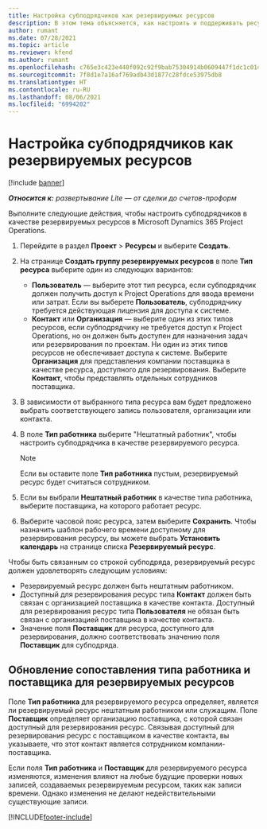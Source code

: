 ```yaml
---
title: Настройка субподрядчиков как резервируемых ресурсов
description: В этом тема объясняется, как настроить и поддерживать ресурсы субподрядчиков, которые создаются из пользователей и контактов в системе, чтобы их можно было связать с субподрядчиками в Microsoft Dynamics 365 Project Operations.
author: rumant
ms.date: 07/28/2021
ms.topic: article
ms.reviewer: kfend
ms.author: rumant
ms.openlocfilehash: c765e3c423e440f092c92f9bab75304914b0609447f1dc1c014f98801561b7a6
ms.sourcegitcommit: 7f8d1e7a16af769adb43d1877c28fdce53975db8
ms.translationtype: HT
ms.contentlocale: ru-RU
ms.lasthandoff: 08/06/2021
ms.locfileid: "6994202"
---
```

# <a name="set-up-subcontractors-as-bookable-resources"></a>Настройка субподрядчиков как резервируемых ресурсов

[!include [banner](../../includes/dataverse-preview.md)]

_**Относится к:** развертывание Lite — от сделки до счетов-проформ_

Выполните следующие действия, чтобы настроить субподрядчиков в качестве резервируемых ресурсов в Microsoft Dynamics 365 Project Operations.

1. Перейдите в раздел **Проект** \> **Ресурсы** и выберите **Создать**.
2. На странице **Создать группу резервируемых ресурсов** в поле **Тип ресурса** выберите один из следующих вариантов:

    - **Пользователь** — выберите этот тип ресурса, если субподрядчик должен получить доступ к Project Operations для ввода времени или затрат. Если вы выберете **Пользователь**, субподрядчику требуется действующая лицензия для доступа к системе.
    - **Контакт** или **Организация** — выберите один из этих типов ресурсов, если субподрядчику не требуется доступ к Project Operations, но он должен быть доступен для назначения задач или резервирования по проектам. Ни один из этих типов ресурсов не обеспечивает доступа к системе. Выберите **Организация** для представления компании поставщика в качестве ресурса, доступного для резервирования. Выберите **Контакт**, чтобы представлять отдельных сотрудников поставщика.

3. В зависимости от выбранного типа ресурса вам будет предложено выбрать соответствующего запись пользователя, организации или контакта.
4. В поле **Тип работника** выберите "Нештатный работник", чтобы настроить субподрядчика в качестве резервируемого ресурса.

    > [!NOTE]
    > Если вы оставите поле **Тип работника** пустым, резервируемый ресурс будет считаться сотрудником.

5. Если вы выбрали **Нештатный работник** в качестве типа работника, выберите поставщика, на которого работает ресурс.
6. Выберите часовой пояс ресурса, затем выберите **Сохранить**. Чтобы назначить шаблон рабочего времени доступному для резервирования ресурсу, вы можете выбрать **Установить календарь** на странице списка **Резервируемый ресурс**.

Чтобы быть связанным со строкой субподряда, резервируемый ресурс должен удовлетворять следующим условиям:

- Резервируемый ресурс должен быть нештатным работником.
- Доступный для резервирования ресурс типа **Контакт** должен быть связан с организацией поставщика в качестве контакта. Доступный для резервирования ресурс типа **Пользователя** не обязан быть связан с организацией поставщика в качестве контакта.
- Значение поля **Поставщик** для ресурса, доступного для резервирования, должно соответствовать значению поля **Поставщик** для субподряда.

## <a name="update-the-type-of-worker-and-vendor-mapping-for-bookable-resources"></a>Обновление сопоставления типа работника и поставщика для резервируемых ресурсов

Поле **Тип работника** для резервируемого ресурса определяет, является ли резервируемый ресурс нештатным работником или служащим. Поле **Поставщик** определяет организацию поставщика, с которой связан доступный для резервирования ресурс. Связывая доступный для резервирования ресурс с поставщиком в качестве контакта, вы указываете, что этот контакт является сотрудником компании-поставщика.

Если поля **Тип работника** и **Поставщик** для резервируемого ресурса изменяются, изменения влияют на любые будущие проверки новых записей, создаваемых резервируемым ресурсом, таких как записи времени. Однако изменения не делают недействительными существующие записи.

[!INCLUDE[footer-include](../../includes/footer-banner.md)]
